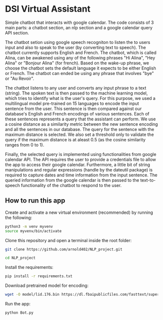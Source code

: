 
# DSI Virtual Assistant 

Simple chatbot that interacts with google calendar. The code consists of 3 main parts: a chatbot section, an nlp section and a google calendar query API section.

The chatbot setion using google speech recogniton to listen the to users input and also to speak to the user (by converting text to speech). The chatbot currently supports English and French. The chatbot, which is called Alina, can be awakened using any of the following phrases "Hi Alina", "Hey Alina" or "Bonjour Alina" (for french). Based on the wake-up phrase, we choose the chatbot sets the default language it expects to be either English or French. The chatbot can ended be using any phrase that involves "bye" or "Au Revoir".

The chatbot listens to any user and converts any input phrase to a text (string). The spoken text is then passed to the machine learning model, which tries to identify what is the user's query. For this purpose, we used a multilingual model pre-trained on 15 languages to encode the input sentence from the user. This sentence is then compared against our database's English and French encodings of various sentences. Each of these sentences represents a query that the assistant can perform. We use a cosine distance as a similarity metric between the new sentence encoding and all the sentences in our database. The query for the sentence with the maximum distance is selected. We also set a threshold only to validate the query if the maximum distance is at aleast 0.5 (as the cosine similarity ranges from 0 to 1).

Finally, the selected query is implemented using functionalities from google calendar API. The API requires the user to provide a credentials file to allow the app to access their google calendar. Furthermore, a little bit of string manipulations and regular expressions (handle by the dateutil package) is required to capture dates and time information from the input sentence. The queried information from the google calendar is then passed to the text-to-speech functionality of the chatbot to respond to the user.

## How to run this app

Create and activate a new virtual environment (recommended) by running
the following:

```bash
python3 -m venv myvenv
source myvenv/bin/activate
```

Clone this repository and open a terminal inside the root folder:
```bash
git clone https://github.com/arnold402/NLP_project.git
```
```bash
cd NLP_project
```

Install the requirements:

```bash
pip install -r requirements.txt
```

Download pretrained model for encoding:

```bash
wget -O model/lid.176.bin https://dl.fbaipublicfiles.com/fasttext/supervised-models/lid.176.bin
```

Run the app:

```bash
python Bot.py
```


